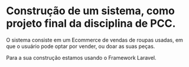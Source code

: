 <h1>Construção de um sistema, como projeto final da disciplina de PCC.</h1>


<p> O sistema consiste em um Ecommerce de vendas de roupas usadas, em que o usuário pode optar por vender, ou doar as suas peças.</p>

<p>Para a sua construção estamos usando o Framework Laravel.  </p> 

